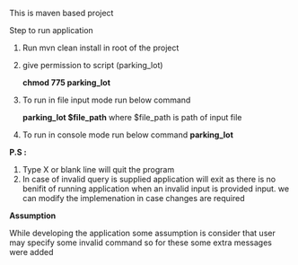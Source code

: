 This is maven based project

Step to run application


1. Run mvn clean install in root of the project
2. give permission to script (parking_lot)

    **chmod 775 parking_lot**

3. To run in file input mode run below command

    **parking_lot $file_path**
    where $file_path is path of input file

4. To run in console mode run below command
    **parking_lot**


**P.S :**
1. Type X or blank line will quit the program
2. In case of invalid query is supplied application will exit as there is no benifit of running application when an invalid input is provided input. we can modify the implemenation in case changes are required


**Assumption**

While developing the application some assumption is consider that user may specify some invalid command  so for these some extra messages were added